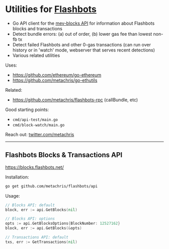 # Utilities for [Flashbots](https://github.com/flashbots/pm)

* Go API client for the [mev-blocks API](https://blocks.flashbots.net/) for information about Flashbots blocks and transactions
* Detect bundle errors: (a) out of order, (b) lower gas fee than lowest non-fb tx
* Detect failed Flashbots and other 0-gas transactions (can run over history or in 'watch' mode, webserver that serves recent detections)
* Various related utilities

Uses:

* https://github.com/ethereum/go-ethereum
* https://github.com/metachris/go-ethutils

Related:

* https://github.com/metachris/flashbots-rpc (callBundle, etc)


Good starting points:

* `cmd/api-test/main.go`
* `cmd/block-watch/main.go`

Reach out: [twitter.com/metachris](https://twitter.com/metachris)

---

## Flashbots Blocks & Transactions API

https://blocks.flashbots.net/

Installation:

```bash
go get github.com/metachris/flashbots/api
```

Usage:

```go
// Blocks API: default
block, err := api.GetBlocks(nil)

// Blocks API: options
opts := api.GetBlocksOptions{BlockNumber: 12527162}
block, err := api.GetBlocks(&opts)

// Transactions API: default
txs, err := GetTransactions(nil)
```

